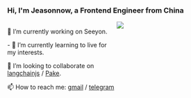 ### Hi, I'm Jeasonnow, a Frontend Engineer from China

<html>
  <div style="display: flex; flex-direction: row">
    <div style="flex: 1">
      <p>🔭 I’m currently working on Seeyon.</p>
      <p>- 🌱 I’m currently learning to live for my interests.</p>
      <p>👯 I’m looking to collaborate on <a href="https://github.com/langchain-ai/langchainjs">langchainjs</a> / <a href="https://github.com/tw93/pake">Pake</a>.</p>
      <p> 📫 How to reach me: <a href="mailto:santree122@gmail.com">gmail</a> / <a href="https://t.me/santree122">telegram</a></p>
    </div>
    <div style="flex: 1"> 
      <picture>
        <source
          srcset="https://github-readme-stats.vercel.app/api?username=jeasonnow&show_icons=true&theme=dark"
          media="(prefers-color-scheme: dark)"
        />
        <source
          srcset="https://github-readme-stats.vercel.app/api?username=jeasonnow&show_icons=true"
          media="(prefers-color-scheme: light), (prefers-color-scheme: no-preference)"
        />
        <img src="https://github-readme-stats.vercel.app/api?username=jeasonnow&show_icons=true" />
      </picture>
    </div>
  </div>
</html>

